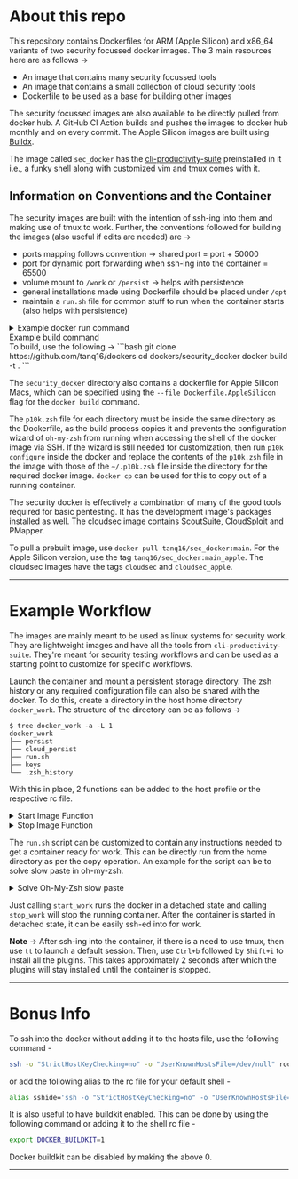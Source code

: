 # About this repo

This repository contains Dockerfiles for ARM (Apple Silicon) and x86_64 variants of two security focussed docker images. The 3 main resources here are as follows &rarr;
* An image that contains many security focussed tools
* An image that contains a small collection of cloud security tools
* Dockerfile to be used as a base for building other images

The security focussed images are also available to be directly pulled from docker hub. A GitHub CI Action builds and pushes the images to docker hub monthly and on every commit. The Apple Silicon images are built using [Buildx](https://docs.docker.com/buildx/working-with-buildx/).

The image called `sec_docker` has the [cli-productivity-suite](https://github.com/tanq16/cli-productivity-suite) preinstalled in it i.e., a funky shell along with customized vim and tmux comes with it.

## Information on Conventions and the Container

The security images are built with the intention of ssh-ing into them and making use of tmux to work. Further, the conventions followed for building the images (also useful if edits are needed) are &rarr;
* ports mapping follows convention &rarr; shared port = port + 50000
* port for dynamic port forwarding when ssh-ing into the container = 65500
* volume mount to `/work` or `/persist` &rarr; helps with persistence
* general installations made using Dockerfile should be placed under `/opt`
* maintain a `run.sh` file for common stuff to run when the container starts (also helps with persistence)

<details>
<summary>Example docker run command</summary>
```bash
docker run --name="amazing_docker" \
-v /path/to/host/go_programs/:/root/go/src \
-v /path/to/host/work:/work \
-p 50022:22 \
--rm -it image_tag \
zsh -c "service ssh start; tail -f /dev/null"
```

This will start the container which can be ssh-ed into. The `tail -f /dev/null` keeps the the container running in the background. `docker stop amazing_docker -t 0` can be used to stop the container. The run command can also be made into a function with a `$@` within the command somewhere to allow for more arguments to be passed.
</details>

<detalis>
<summary>Example build command</summary>
To build, use the following &rarr;
```bash
git clone https://github.com/tanq16/dockers
cd dockers/security_docker
docker build -t <your_tag> .
```

The `security_docker` directory also contains a dockerfile for Apple Silicon Macs, which can be specified using the `--file Dockerfile.AppleSilicon` flag for the `docker build` command.
</details>

The `p10k.zsh` file for each directory must be inside the same directory as the Dockerfile, as the build process copies it and prevents the configuration wizard of `oh-my-zsh` from running when accessing the shell of the docker image via SSH. If the wizard is still needed for customization, then run `p10k configure` inside the docker and replace the contents of the `p10k.zsh` file in the image with those of the `~/.p10k.zsh` file inside the directory for the required docker image. `docker cp` can be used for this to copy out of a running container.

The security docker is effectively a combination of many of the good tools required for basic pentesting. It has the development image's packages installed as well. The cloudsec image contains ScoutSuite, CloudSploit and PMapper.

To pull a prebuilt image, use `docker pull tanq16/sec_docker:main`. For the Apple Silicon version, use the tag `tanq16/sec_docker:main_apple`. The cloudsec images have the tags `cloudsec` and `cloudsec_apple`.

---

# Example Workflow

The images are mainly meant to be used as linux systems for security work. They are lightweight images and have all the tools from `cli-productivity-suite`. They're meant for security testing workflows and can be used as a starting point to customize for specific workflows.

Launch the container and mount a persistent storage directory. The zsh history or any required configuration file can also be shared with the docker. To do this, create a directory in the host home directory `docker_work`. The structure of the directory can be as follows &rarr;
```
$ tree docker_work -a -L 1
docker_work
├── persist
├── cloud_persist
├── run.sh
├── keys
└── .zsh_history
```

With this in place, 2 functions can be added to the host profile or the respective rc file.

<details>
<summary>Start Image Function</summary>
```bash
start_work(){
    # run the container
    docker run --name="sec_docker" --rm -d \
    -v $HOME/docker_work/persist/:/persist -p 50022:22 $@ -it tanq16/sec_docker:main \
    zsh -c "service ssh start; tail -f /dev/null"
    # copy back prior history if it exists
    if [ -f $HOME/docker_work/.zsh_history ]
        then docker cp $HOME/docker_work/.zsh_history sec_docker:/root/.zsh_history
    fi
    # copy the run.sh file to act as kind of a bootstrap script
    docker cp $HOME/docker_work/run.sh sec_docker:/root/run.sh
}
```
</details>

<details>
<summary>Stop Image Function</summary>
```bash
stop_work(){
    # copy (save) the command history
    docker cp sec_docker:/root/.zsh_history $HOME/docker_work/.zsh_history
    docker stop sec_docker -t 0
}
```
</details>

The `run.sh` script can be customized to contain any instructions needed to get a container ready for work. This can be directly run from the home directory as per the copy operation. An example for the script can be to solve slow paste in oh-my-zsh.

<details>
<summary>Solve Oh-My-Zsh slow paste</summary>
```bash
#!/bin/zsh
sed -i "s/autoload -Uz bracketed-paste-magic/#autoload -Uz bracketed-paste-magic/" ~/.oh-my-zsh/lib/misc.zsh
sed -i "s/zle -N bracketed-paste bracketed-paste-magic/#zle -N bracketed-paste bracketed-paste-magic/" ~/.oh-my-zsh/lib/misc.zsh
sed -i "s/autoload -Uz url-quote-magic/#autoload -Uz url-quote-magic/" ~/.oh-my-zsh/lib/misc.zsh
sed -i "s/zle -N self-insert url-quote-magic/#zle -N self-insert url-quote-magic/" ~/.oh-my-zsh/lib/misc.zsh
```

This is a script to fix so pastes on `oh-my-zsh` shells, which are caused due to `magic-*` functions. The scripts can be run as the first thing after ssh-ing into the docker.
</details>

Just calling `start_work` runs the docker in a detached state and calling `stop_work` will stop the running container. After the container is started in detached state, it can be easily ssh-ed into for work.

**Note** &rarr; After ssh-ing into the container, if there is a need to use tmux, then use `tt` to launch a default session. Then, use `Ctrl+b` followed by `Shift+i` to install all the plugins. This takes approximately 2 seconds after which the plugins will stay installed until the container is stopped.

---

# Bonus Info

To ssh into the docker without adding it to the hosts file, use the following command -
```bash
ssh -o "StrictHostKeyChecking=no" -o "UserKnownHostsFile=/dev/null" root@localhost -p 50232
```
or add the following alias to the rc file for your default shell -
```bash
alias sshide='ssh -o "StrictHostKeyChecking=no" -o "UserKnownHostsFile=/dev/null"'
```

It is also useful to have buildkit enabled. This can be done by using the following command or adding it to the shell rc file -
```bash
export DOCKER_BUILDKIT=1
```
Docker buildkit can be disabled by making the above 0.

---
